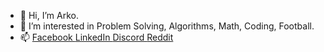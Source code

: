 - 👋 Hi, I’m Arko.
- 👀 I’m interested in Problem Solving, Algorithms, Math, Coding, Football.
- 📫 <a href="https://www.facebook.com/arko.chowdhury.121?mibextid=ZbWKwL"> Facebook </a> <a href="https://www.linkedin.com/in/arko-chowdhury-27231224a"> LinkedIn </a> <a href="discordapp.com/users/Arko#8702"> Discord </a> <a href="https://www.reddit.com/u/Arko_07?utm_medium=android_app&utm_source=share"> Reddit </a>

<!---
Arko07-quanta/Arko07-quanta is a ✨ special ✨ repository because its `README.md` (this file) appears on your GitHub profile.
You can click the Preview link to take a look at your changes.
--->
